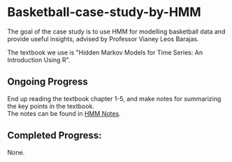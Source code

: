 # Basketball-case-study-by-HMM

The goal of the case study is to use HMM for modelling basketball data and provide useful insights, advised by Professor Vianey Leos Barajas.

The textbook we use is "Hidden Markov Models for Time Series: An Introduction Using R".

## Ongoing Progress 
End up reading the textbook chapter 1-5, and make notes for summarizing the key points in the textbook.  
The notes can be found in [HMM Notes](https://github.com/rachan1637/Basketball-case-study-by-HMM/tree/main/HMM%20Notes).

## Completed Progress:
None.
